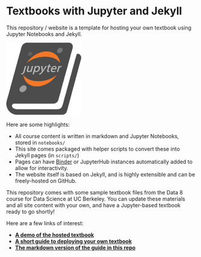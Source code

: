 # Textbooks with Jupyter and Jekyll

This repository / website is a template for hosting your own textbook using
Jupyter Notebooks and Jekyll.

<img src="images/logo/logo.png" width=200 />

Here are some highlights:

* All course content is written in markdown and Jupyter Notebooks, stored in `notebooks/`
* This site comes packaged with helper scripts to convert these into Jekyll pages (in `scripts/`)
* Pages can have [Binder](https://mybinder.org) or JupyterHub instances automatically added to allow for interactivity.
* The website itself is based on Jekyll, and is highly extensible and can be freely-hosted on GitHub.

This repository comes with some sample textbook files from the Data 8 course
for Data Science at UC Berkeley. You can update these materials and all site
content with your own, and have a Jupyter-based textbook ready to go shortly!

Here are a few links of interest:

* **[A demo of the hosted textbook](http://predictablynoisy.com/textbook-jekyll-template/ )**
* **[A short guide to deploying your own textbook](https://predictablynoisy.com/textbook-jekyll-template/guide/01_overview/)**
* **[The markdown version of the guide in this repo](_guide/)**
